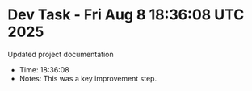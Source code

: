 # Dev Task - Fri Aug  8 18:36:08 UTC 2025
Updated project documentation
- Time: 18:36:08
- Notes: This was a key improvement step.
